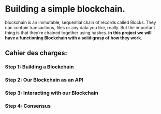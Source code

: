 # Building a simple blockchain.
 blockchain is an immutable, sequential chain of records called Blocks. They can contain transactions, files or any data you like, really. But the important thing is that they’re chained together using hashes.
**in this project we will have a functioning Blockchain with a solid grasp of how they work.**
 
 
 ## Cahier des charges:
 
 ### Step 1: Building a Blockchain
 
 ### Step 2: Our Blockchain as an API
 
 ### Step 3: Interacting with our Blockchain
 
 ### Step 4: Consensus
